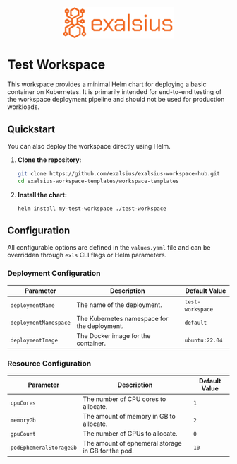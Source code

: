 <p align="center"><img src="../../docs/img/logo_banner.png" alt="exalsius banner" width="250"></p>

# Test Workspace

This workspace provides a minimal Helm chart for deploying a basic container on Kubernetes. 
It is primarily intended for end-to-end testing of the workspace deployment pipeline and should not be used for production workloads.

## Quickstart

You can also deploy the workspace directly using Helm.

1.  **Clone the repository:**
    ```sh
    git clone https://github.com/exalsius/exalsius-workspace-hub.git
    cd exalsius-workspace-templates/workspace-templates
    ```

2.  **Install the chart:**
    ```sh
    helm install my-test-workspace ./test-workspace
    ```

## Configuration

All configurable options are defined in the `values.yaml` file and can be overridden through `exls` CLI flags or Helm parameters.

### Deployment Configuration

| Parameter             | Description                                  | Default Value      |
| --------------------- | -------------------------------------------- | ------------------ |
| `deploymentName`      | The name of the deployment.                  | `test-workspace`   |
| `deploymentNamespace` | The Kubernetes namespace for the deployment. | `default`          |
| `deploymentImage`     | The Docker image for the container.          | `ubuntu:22.04`     |

### Resource Configuration

| Parameter             | Description                                        | Default Value |
| --------------------- | -------------------------------------------------- | ------------- |
| `cpuCores`            | The number of CPU cores to allocate.               | `1`           |
| `memoryGb`            | The amount of memory in GB to allocate.            | `2`           |
| `gpuCount`            | The number of GPUs to allocate.                    | `0`           |
| `podEphemeralStorageGb` | The amount of ephemeral storage in GB for the pod. | `10`          |

